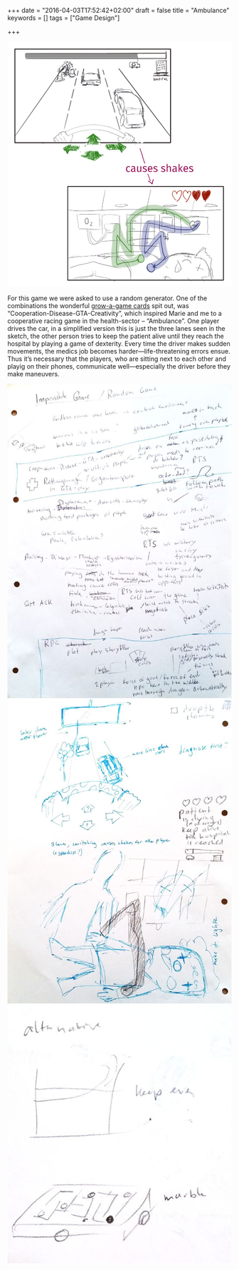 +++
date = "2016-04-03T17:52:42+02:00"
draft = false
title = "Ambulance"
keywords = []
tags = ["Game Design"]

+++

<img src="/media/destinies_and_ambulance/ambulance.png" class="figure">

For this game we were asked to use a random generator. One of
the combinations the wonderful
[grow-a-game cards](http://valuesatplay.org/grow-a-game-overview)
spit out, was “Cooperation-Disease-GTA-Creativity”, which inspired Marie and me
to a cooperative racing game in the health-sector &ndash; “Ambulance”. One player
drives the car, in a simplified version this is just the three lanes
seen in the sketch, the other person tries to keep the patient alive until
they reach the hospital by playing a game of dexterity. Every time
the driver makes sudden movements, the medics job becomes
harder―life-threatening errors ensue. Thus it’s necessary that
the players, who are sitting next to each other and playig on
their phones, communicate well―especially the driver before
they make maneuvers.

<!--more-->

<img src="/media/destinies_and_ambulance/sketches_01.jpg" class="figure">
<img src="/media/destinies_and_ambulance/sketches_02.jpg" class="figure">
<img src="/media/destinies_and_ambulance/sketches_03.jpg" class="figure">
